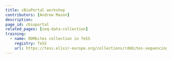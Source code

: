```yaml
---
title: cBioPortal workshop
contributors: [Andrew Mason]
description: 
page_id: cbioportal
related_pages: [seq-data-collection]
training:
  - name: RDMbites collection in TeSS
    registry: TeSS
    url: https://tess.elixir-europe.org/collections/rdmbites-sequencing-data
---
```


